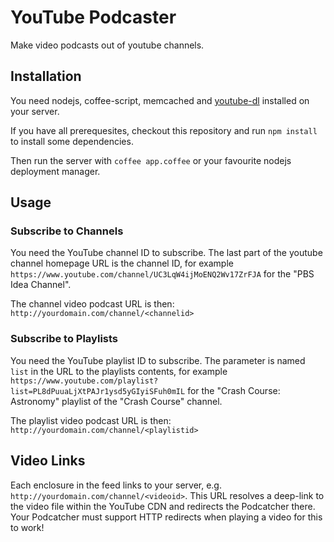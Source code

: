 # YouTube Podcaster

Make video podcasts out of youtube channels.

## Installation

You need nodejs, coffee-script, memcached and [youtube-dl](https://github.com/Homebrew/homebrew/commits/master/Library/Formula/youtube-dl.rb) installed on your server.

If you have all prerequesites, checkout this repository and run `npm install` to install some dependencies.

Then run the server with `coffee app.coffee` or your favourite nodejs deployment manager.

## Usage

### Subscribe to Channels

You need the YouTube channel ID to subscribe. The last part of the youtube channel homepage URL is the channel ID, for example `https://www.youtube.com/channel/UC3LqW4ijMoENQ2Wv17ZrFJA` for the "PBS Idea Channel".

The channel video podcast URL is then:
`http://yourdomain.com/channel/<channelid>`

### Subscribe to Playlists

You need the YouTube playlist ID to subscribe. The parameter is named `list` in the URL to the playlists contents, for example `https://www.youtube.com/playlist?list=PL8dPuuaLjXtPAJr1ysd5yGIyiSFuh0mIL` for the "Crash Course: Astronomy" playlist of the "Crash Course" channel.

The playlist video podcast URL is then:
`http://yourdomain.com/channel/<playlistid>`

## Video Links

Each enclosure in the feed links to your server, e.g. `http://yourdomain.com/channel/<videoid>`. This URL resolves a deep-link to the video file within the YouTube CDN and redirects the Podcatcher there. Your Podcatcher must support HTTP redirects when playing a video for this to work!